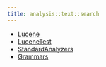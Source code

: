 ```yaml
---
title: analysis::text::search
---
```



* [Lucene](../../../../Library/analysis/text/search/Lucene.md)
* [LuceneTest](../../../../Library/analysis/text/search/LuceneTest.md)
* [StandardAnalyzers](../../../../Library/analysis/text/search/StandardAnalyzers.md)
* [Grammars](../../../../Library/analysis/text/search/Grammars.md)